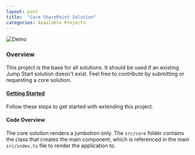 ```yaml
---
layout: post
title:  "Core SharePoint Solution"
categories: Available Projects
---
```

![Demo](https://dev.azure.com/gudatta/0b5a858a-1b86-4230-93a6-b7aea3f76bbb/_apis/git/repositories/e28ff7be-0050-4736-b00d-782b7abde1b6/items?path=%2Fdemo.png)

### Overview

This project is the base for all solutions. It should be used if an existing Jump Start solution doesn't exist. Feel free to contribute by submitting or requesting a core solution.

#### [Getting Started](https://dev.azure.com/gudatta/Datta%20Framework/_wiki/wikis/Datta-Framework.wiki/36/Solution-Overview)

Follow these steps to get started with extending this project.

#### Code Overview

The core solution renders a jumbotron only. The `src/core` folder contains the class that creates the main component, which is referenced in the main `src/index.ts` file to render the application to.
